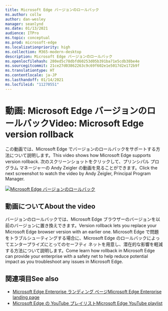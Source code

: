 ```yaml
---
title: Microsoft Edge バージョンのロールバック
ms.author: collw
author: dan-wesley
manager: seanlynd
ms.date: 01/13/2021
audience: ITPro
ms.topic: conceptual
ms.prod: microsoft-edge
ms.localizationpriority: high
ms.collection: M365-modern-desktop
description: Microsoft Edge バージョンのロールバック
ms.openlocfilehash: 280ed5c78dbfd60253d05b391ba71e5cdb38be4e
ms.sourcegitcommit: 21ce27d03862263c9c69f602e1e5017d2e172b9f
ms.translationtype: HT
ms.contentlocale: ja-JP
ms.lasthandoff: 01/14/2021
ms.locfileid: "11270551"
---
```

# <span data-ttu-id="e7e37-103">動画: Microsoft Edge バージョンのロールバック</span><span class="sxs-lookup"><span data-stu-id="e7e37-103">Video: Microsoft Edge version rollback</span></span>

<span data-ttu-id="e7e37-104">この動画では、Microsoft Edge でバージョンのロールバックをサポートする方法について説明します。</span><span class="sxs-lookup"><span data-stu-id="e7e37-104">This video shows how Microsoft Edge supports version rollback.</span></span> <span data-ttu-id="e7e37-105">次のスクリーンショットをクリックして、プリンシパル プログラム マネージャーの Andy Zeigler の動画を見ることができます。</span><span class="sxs-lookup"><span data-stu-id="e7e37-105">Click the next screenshot to watch the video by Andy Zeigler, Principal Program Manager.</span></span>

[![Microsoft Edge バージョンのロールバック](media/microsoft-edge-video-version-rollback/0.png)](http://www.youtube.com/watch?v=pXhXHvKUa_c "Microsoft Edge version rollback")

## <span data-ttu-id="e7e37-107">動画について</span><span class="sxs-lookup"><span data-stu-id="e7e37-107">About the video</span></span>

<span data-ttu-id="e7e37-108">バージョンのロールバックでは、Microsoft Edge ブラウザーのバージョンを以前のバージョンに置き換えできます。</span><span class="sxs-lookup"><span data-stu-id="e7e37-108">Version rollback lets you replace your Microsoft Edge browser version with an earlier one.</span></span> <span data-ttu-id="e7e37-109">Microsoft Edge で問題をトラブルシューティングする場合に、Microsoft Edge のロールバックによってエンタープライズにとってのセーフティ ネットを用意し、潜在的な影響を軽減する方法について説明します。</span><span class="sxs-lookup"><span data-stu-id="e7e37-109">Come learn how rollback in Microsoft Edge can provide your enterprise with a safety net to help reduce potential impact as you troubleshoot any issues in Microsoft Edge.</span></span>

## <span data-ttu-id="e7e37-110">関連項目</span><span class="sxs-lookup"><span data-stu-id="e7e37-110">See also</span></span>

- [<span data-ttu-id="e7e37-111">Microsoft Edge Enterprise ランディング ページ</span><span class="sxs-lookup"><span data-stu-id="e7e37-111">Microsoft Edge Enterprise landing page</span></span>](https://aka.ms/EdgeEnterprise)
- [<span data-ttu-id="e7e37-112">Microsoft Edge の YouTube プレイリスト</span><span class="sxs-lookup"><span data-stu-id="e7e37-112">Microsoft Edge YouTube playlist</span></span>](https://www.youtube.com/playlist?list=PLXtHYVsvn_b-uXh1tMeYpT-0iD8tD3tFy)
